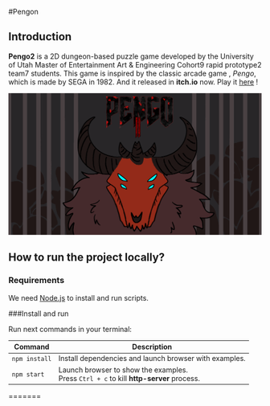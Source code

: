 #Pengon

## Introduction

**Pengo2** is a 2D dungeon-based puzzle game developed by the University of Utah Master of Entertainment Art & Engineering Cohort9 rapid prototype2 team7 students. This game is inspired by the classic arcade game , *Pengo*, which is made by SEGA in 1982. And it released in **itch.io** now. Play it [here](https://tezika.itch.io/pengo2) !

![](assets/titleScreen.png)

## How to run the project locally?

### Requirements

We need [Node.js](https://nodejs.org) to install and run scripts.

###Install and run

Run next commands in your terminal:

| Command | Description |
|---------|-------------|
| `npm install` | Install dependencies and launch browser with examples.|
| `npm start` | Launch browser to show the examples. <br> Press `Ctrl + c` to kill **http-server** process. |
=======
